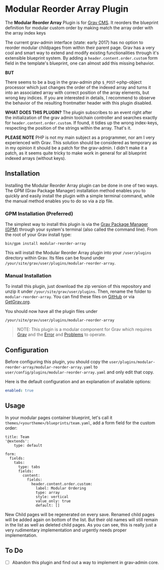 # Modular Reorder Array Plugin

The **Modular Reorder Array** Plugin is for [Grav CMS](http://github.com/getgrav/grav). It reorders the blueprint definition for modular custom order by making match the array order with the array index keys

The current grav-admin interface (state: early 2017) has no option to reorder modular childpages from within their parent page. Grav has a very cool and smart way to extend and modify existing functionalities through it's extensible blueprint system. By adding a `header.content.order.custom` form field in the template's blueprint, one can almost add this missing behavior.

**BUT**

There seems to be a bug in the grav-admin php `$_POST`->php-object processor which just changes the order of the indexed array and turns it into an associated array with correct position of the array elements, but wrong key indices. If you are interested in details, I recommend to observe the behavior of the resulting frontmatter header with this plugin disabled.

**WHAT DOES THIS PLUGIN?**
The plugin subscribes to an event right after the initialization of the grav admin toolchain controller and searches exactly for `header.content.order.custom`. If found, it tidies up the wrong index-keys, respecting the position of the strings within the array. That's it.

**PLEASE NOTE**
PHP is not my main subject as a programmer, nor am I very experienced with Grav. This solution should be considered as temporary as in my opinion it should be a patch for the grav-admin. I didn't make it a patch, as it seems quite tricky to make work in general for all blueprint indexed arrays (without keys).

## Installation

Installing the Modular Reorder Array plugin can be done in one of two ways. The GPM (Grav Package Manager) installation method enables you to quickly and easily install the plugin with a simple terminal command, while the manual method enables you to do so via a zip file.

### GPM Installation (Preferred)

The simplest way to install this plugin is via the [Grav Package Manager (GPM)](http://learn.getgrav.org/advanced/grav-gpm) through your system's terminal (also called the command line).  From the root of your Grav install type:

    bin/gpm install modular-reorder-array

This will install the Modular Reorder Array plugin into your `/user/plugins` directory within Grav. Its files can be found under `/your/site/grav/user/plugins/modular-reorder-array`.

### Manual Installation

To install this plugin, just download the zip version of this repository and unzip it under `/your/site/grav/user/plugins`. Then, rename the folder to `modular-reorder-array`. You can find these files on [GitHub](https://github.com/quaqua/grav-plugin-modular-reorder-array) or via [GetGrav.org](http://getgrav.org/downloads/plugins#extras).

You should now have all the plugin files under

    /your/site/grav/user/plugins/modular-reorder-array

> NOTE: This plugin is a modular component for Grav which requires [Grav](http://github.com/getgrav/grav) and the [Error](https://github.com/getgrav/grav-plugin-error) and [Problems](https://github.com/getgrav/grav-plugin-problems) to operate.

## Configuration

Before configuring this plugin, you should copy the `user/plugins/modular-reorder-array/modular-reorder-array.yaml` to `user/config/plugins/modular-reorder-array.yaml` and only edit that copy.

Here is the default configuration and an explanation of available options:

```yaml
enabled: true
```

## Usage

In your modular pages container blueprint, let's call it `themes/<yourtheme>/blueprints/team.yaml`, add a form field for the custom order:
```
title: Team
'@extends':
    type: default

form:
  fields:
    tabs:
      type: tabs
      fields:
        content:
          fields:
            header.content.order.custom:
              label: Modular Ordering
              type: array
              style: vertical
              value_only: true
              default: []
```

New Child pages will be regenerated on every save. Renamed child pages will be
added again on bottom of the list. But their old names will still remain in the
list as well as deleted child pages. As you can see, this is really just a very
rudimentary implementation and urgently needs proper implementation.

## To Do

- [ ] Abandon this plugin and find out a way to implement in grav-admin core.
